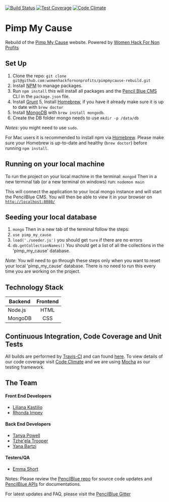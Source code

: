[![Build Status](https://travis-ci.org/womenhackfornonprofits/pimpmycause-rebuild.svg?branch=master)](https://travis-ci.org/womenhackfornonprofits/pimpmycause-rebuild)
[![Test Coverage](https://codeclimate.com/github/womenhackfornonprofits/pimpmycause-rebuild/badges/coverage.svg)](https://codeclimate.com/github/womenhackfornonprofits/pimpmycause-rebuild/coverage)
[![Code Climate](https://codeclimate.com/github/womenhackfornonprofits/pimpmycause-rebuild/badges/gpa.svg)](https://codeclimate.com/github/womenhackfornonprofits/pimpmycause-rebuild)

# Pimp My Cause
Rebuild of the [Pimp My Cause](http://www.pimpmycause.org/) website. Powered by [Women Hack For Non Profits](womenhackfornonprofits.com)

## Set Up
1. Clone the repo: `git clone git@github.com:womenhackfornonprofits/pimpmycause-rebuild.git`
2. Install [NPM](https://nodejs.org/) to manage packages.
3. Run `npm install` this will install all packages and the [Pencil Blue CMS](https://github.com/pencilblue/pencilblue/wiki/Quickstart:-Installation) CLI in the `package.json` file.
4. Install [Grunt](http://gruntjs.com/getting-started)
5, Install [Homebrew](https://github.com/Homebrew/install), if you have it already make sure it is up to date with `brew doctor`
5. Install [MongoDB](https://docs.mongodb.org/manual/installation/) with `brew install mongodb`. 
6. Create the DB folder mongo needs to use `mkdir -p /data/db`

*Notes*: you might need to use `sudo`.

For Mac users it is recommended to install npm via [Homebrew](https://github.com/Homebrew/install).
Please make sure your Homebrew is up-to-date and healthy (`brew doctor`) before running `npm install`.

## Running on your local machine
To run the project on your local machine in the terminal:
`mongod` 
Then in a new terminal tab (or a new terminal on windows) run:
`nodemon main`

This will connect the application to your local mongo instance and will start the PencilBlue CMS. You will then be able to view it in your browser on [`http://localhost:8080/`](http://localhost:8080/)


## Seeding your local database
1. `mongo`
Then in a new tab of the terminal follow the steps:
2. `use pimp_my_cause`
3. `load('./seeder.js')` you should get `ture` if there are no errors
4. `db.getCollectionNames()`
You should get a list of all the collections in the 'pimp_my_cause' database.

*Note*: You will need to go through these steps only when you want to reset your local
'pimp_my_cause' database. There is no need to run this every time you are working on the project.


## Technology Stack
| Backend       | Frontend          |
| ------------- |:-----------------:|
| Node.js       | HTML              |
| MongoDB       | CSS               |  

## Continuous Integration, Code Coverage and Unit Tests
All builds are performed by [Travis-CI](travis-ci.org) and can found [here](https://travis-ci.org/womenhackfornonprofits/pimpmycause-rebuild/). To view details of our code coverage visit [Code Climate](https://codeclimate.com/github/womenhackfornonprofits/pimpmycause-rebuild) and we are using [Mocha](https://mochajs.org) as our testing framework.

## The Team
#### Front End Developers
- [Liliana Kastilio](https://github.com/lili2311)
- [Rhonda Impey](https://github.com/rimpey)

#### Back End Developers
- [Tanya Powell](https://github.com/tanyapowell)
- [Tzhe'ela Trooper](https://github.com/MsToT)
- [Yana Bartzi](https://github.com/yanabar)

#### Testers/QA
- [Emma Short](https://github.com/EmmaGS)



Notes:
Please review the [PencilBlue repo](https://github.com/pencilblue/pencilblue) for source code updates and [PencilBlue APIs](http://pencilblue.github.io/) for documentations.

For latest updates and FAQ, please visit the [PencilBlue Gitter](https://gitter.im/pencilblue/pencilblue)
